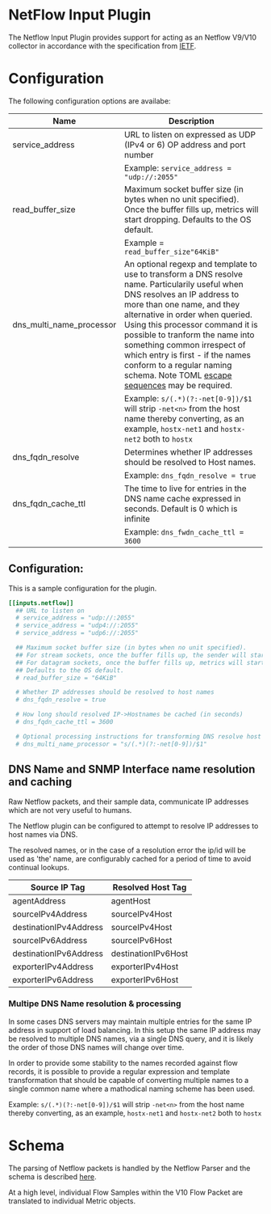 # NetFlow Input Plugin

The Netflow Input Plugin provides support for acting as an Netflow V9/V10 collector in accordance with the specification from [IETF](https://tools.ietf.org/html/rfc7011).


# Configuration
The following configuration options are availabe:

| Name | Description 
|---|---|
| service_address| URL to listen on expressed as UDP (IPv4 or 6) OP address and port number 
| | Example: ```service_address = "udp://:2055"```
| read_buffer_size | Maximum socket buffer size (in bytes when no unit specified). Once the buffer fills up, metrics will start dropping. Defaults to the OS default.
||Example = ```read_buffer_size"64KiB"``` |
| dns_multi_name_processor | An optional regexp and template to use to transform a DNS resolve name. Particularily useful when DNS resolves an IP address to more than one name, and they alternative in order when queried. Using this processor command it is possible to tranform the name into something common irrespect of which entry is first - if the names conform to a regular naming schema. Note TOML [escape sequences](https://github.com/toml-lang/toml) may be required.
||Example: ````s/(.*)(?:-net[0-9])/$1```` will strip ```-net<n>``` from the host name thereby converting, as an example, ```hostx-net1``` and ```hostx-net2``` both to ```hostx```
|dns_fqdn_resolve|Determines whether IP addresses should be resolved to Host names.
||Example: ```dns_fqdn_resolve = true```
|dns_fqdn_cache_ttl|The time to live for entries in the DNS name cache expressed in seconds. Default is 0 which is infinite
||Example: ```dns_fwdn_cache_ttl = 3600```

## Configuration:

This is a sample configuration for the plugin.

```toml
[[inputs.netflow]]
  ## URL to listen on
  # service_address = "udp://:2055"
  # service_address = "udp4://:2055"
  # service_address = "udp6://:2055"

  ## Maximum socket buffer size (in bytes when no unit specified).
  ## For stream sockets, once the buffer fills up, the sender will start backing up.
  ## For datagram sockets, once the buffer fills up, metrics will start dropping.
  ## Defaults to the OS default.
  # read_buffer_size = "64KiB"

  # Whether IP addresses should be resolved to host names
  # dns_fqdn_resolve = true

  # How long should resolved IP->Hostnames be cached (in seconds)
  # dns_fqdn_cache_ttl = 3600

  # Optional processing instructions for transforming DNS resolve host names
  # dns_multi_name_processor = "s/(.*)(?:-net[0-9])/$1"
```

## DNS Name and SNMP Interface name resolution and caching

Raw Netflow packets, and their sample data, communicate IP addresses which are not very useful to humans.

The Netflow plugin can be configured to attempt to resolve IP addresses to host names via DNS.

The resolved names, or in the case of a resolution error the ip/id will be used as 'the' name, are configurably cached for a period of time to avoid continual lookups.

| Source IP Tag | Resolved Host Tag 
|---|---|
|agentAddress|agentHost|
|sourceIPv4Address|sourceIPv4Host|
|destinationIPv4Address|sourceIPv4Host|
|sourceIPv6Address|sourceIPv6Host|
|destinationIPv6Address|destinationIPv6Host|
|exporterIPv4Address|exporterIPv4Host|
|exporterIPv6Address|exporterIPv6Host|


### Multipe DNS Name resolution & processing

In some cases DNS servers may maintain multiple entries for the same IP address in support of load balancing. In this setup the same IP address may be resolved to multiple DNS names, via a single DNS query, and it is likely the order of those DNS names will change over time.

In order to provide some stability to the names recorded against flow records, it is possible to provide a regular expression and template transformation that should be capable of converting multiple names to a single common name where a mathodical naming scheme has been used.

Example: ````s/(.*)(?:-net[0-9])/$1```` will strip ```-net<n>``` from the host name thereby converting, as an example, ```hostx-net1``` and ```hostx-net2``` both to ```hostx```

# Schema

The parsing of Netflow packets is handled by the Netflow Parser and the schema is described [here](../../parsers/network_flow/netflow/README.md).

At a high level, individual Flow Samples within the V10 Flow Packet are translated to individual Metric objects.


